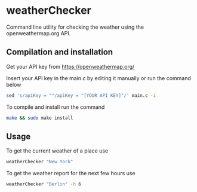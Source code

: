 # weatherChecker

Command line utility for checking the weather using the openweathermap.org API.

## Compilation and installation 
Get your API key from https://openweathermap.org/

Insert your API key in the main.c by editing it manually or 
run the command below

```bash
sed 's/apiKey = ""/apiKey = "[YOUR API KEY]"/' main.c -i
```

To compile and install run the command

```bash
make && sudo make install
```

## Usage

To get the current weather of a place use

```bash
weatherChecker "New York"
```

To get the weather report for the next few hours use

```bash
weatherChecker "Berlin" -h 6
```
